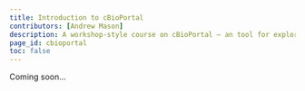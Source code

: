 ```yaml
---
title: Introduction to cBioPortal
contributors: [Andrew Mason]
description: A workshop-style course on cBioPortal – an tool for exploring large-scale cancer genomic datasets
page_id: cbioportal
toc: false
---
```


Coming soon...
